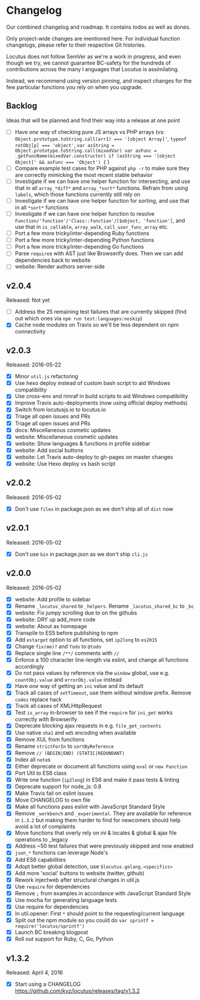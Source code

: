 # Changelog

Our combined changelog and roadmap. It contains todos as well as dones.

Only project-wide changes are mentioned here. For individual function changelogs, please refer to their
respective Git histories.

Locutus does not follow SemVer as we're a work in progress, and even though we try, 
we cannot guarantee BC-safety for the hundreds of contributions across the many l
anguages that Locutus is assimilating.

Instead, we recommend using version pinning, and inspect changes for the few particular functions you rely on
when you upgrade.

## Backlog

Ideas that will be planned and find their way into a release at one point

- [ ] Have _one_ way of checking pure JS arrays vs PHP arrays (vs: `Object.prototype.toString.call(arr1) === '[object Array]'`, `typeof retObj[p] === 'object'`, `var asString = Object.prototype.toString.call(mixedVar) var asFunc = _getFuncName(mixedVar.constructor) if (asString === '[object Object]' && asFunc === 'Object') {` )
- [ ] Compare example test cases for PHP against `php -r` to make sure they are correctly mimicking the most recent stable behavior
- [ ] Investigate if we can have one helper function for intersecting, and use that in all `array_*diff*` and `array_*sort*` functions. Refrain from using `labels`, which those functions currently still rely on
- [ ] Investigate if we can have one helper function for sorting, and use that in all `*sort*` functions
- [ ] Investigate if we can have one helper function to resolve `Function/'function'/'Class::function'/[$object, 'function']`, and use that in `is_callable`, `array_walk`, `call_user_func_array` etc.
- [ ] Port a few more tricky/inter-depending Ruby functions
- [ ] Port a few more tricky/inter-depending Python functions
- [ ] Port a few more tricky/inter-depending Go functions
- [ ] Parse `require`s with AST just like Browserify does. Then we can add dependencies back to website
- [ ] website: Render authors server-side

## v2.0.4

Released: Not yet

- [ ] Address the 25 remaining test failures that are currently skipped (find out which ones via `npm run test:languages:noskip`)
- [x] Cache node modules on Travis so we'll be less dependent on npm connectivity

## v2.0.3

Released: 2016-05-22

- [x] Minor `util.js` refactoring
- [x] Use hexo deploy instead of custom bash script to aid Windows compatibility
- [x] Use cross-env and rimraf in build scripts to aid Windows compatibility
- [x] Improve Travis auto-deployments (now using official deploy methods)
- [x] Switch from locutusjs.io to locutus.io
- [x] Triage all open issues and PRs
- [x] Triage all open issues and PRs
- [x] docs: Miscellaneous cosmetic updates
- [x] website: Miscellaneous cosmetic updates
- [x] website: Show languages & functions in profile sidebar
- [x] website: Add social buttons
- [x] website: Let Travis auto-deploy to gh-pages on master changes
- [x] website: Use Hexo deploy vs bash script

## v2.0.2

Released: 2016-05-02

- [x] Don't use `files` in package.json as we don't ship all of `dist` now

## v2.0.1

Released: 2016-05-02

- [x] Don't use `bin` in package.json as we don't ship `cli.js`

## v2.0.0

Released: 2016-05-02

- [x] website: Add profile to sidebar
- [x] Rename `_locutus_shared` to `_helpers`. Rename `_locutus_shared_bc` to `_bc`
- [x] website: Fix jumpy scrolling due to on the githubs
- [x] website: DRY up add_more code
- [x] website: About as homepage
- [x] Transpile to ES5 before publishing to npm
- [x] Add `estarget` option to all functions, set `ip2long` to `es2015`
- [x] Change `fix(me)?` and `Todo` to `@todo`
- [x] Replace single line `/**/` comments with `//`
- [x] Enforce a 100 character line-length via eslint, and change all functions accordingly
- [x] Do not pass values by reference via the `window` global, use e.g. `countObj.value` and `errorObj.value` instead
- [x] Have _one_ way of getting an `ini` value and its default
- [x] Track all cases of `setTimeout`, use them without window prefix. Remove `codez` replace hack
- [x] Track all cases of XMLHttpRequest
- [x] Test `is_array` in-browser to see if the `require` for `ini_get` works correctly with Browserify
- [x] Deprecate blocking ajax requests in e.g. `file_get_contents`
- [x] Use native `sha1` and `md5` encoding when available
- [x] Remove XUL from functions
- [x] Rename `strictForIn` to `sortByReference`
- [x] Remove `// (BEGIN|END) (STATIC|REDUNDANT)`
- [x] Index all `note`s
- [x] Either deprecate or document all functions using `eval` or `new Function`
- [x] Port Util to ES6 class
- [x] Write one function (`ip2long`) in ES6 and make it pass tests & linting
- [x] Deprecate support for node_js: 0.8
- [x] Make Travis fail on eslint issues
- [x] Move CHANGELOG to own file
- [x] Make all functions pass eslint with JavaScript Standard Style
- [x] Remove `_workbench` and `_experimental`. They are available for reference in `1.3.2` but making them harder to find for newcomers should help avoid a lot of complaints
- [x] Move functions that overly rely on ini & locales & global & ajax file operations to \_legacy
- [x] Address ~50 test failures that were previously skipped and now enabled
- [x] `json_*` functions can leverage Node's
- [x] Add ES6 capabilities
- [x] Adopt better global detection, use `$locutus.golang.<specifics>`
- [x] Add more 'social' buttons to website (twitter, github)
- [x] Rework injectweb after structural changes in util.js
- [x] Use `require` for dependencies
- [x] Remove `;` from examples in accordance with JavaScript Standard Style
- [x] Use mocha for generating language tests
- [x] Use require for dependencies
- [x] In util.opener: First `*` should point to the requesting/current language
- [x] Split out the npm module so you could do `var sprintf = require('locutus/sprintf')`
- [x] Launch BC breaking blogpost
- [x] Roll out support for Ruby, C, Go, Python

## v1.3.2

Released: April 4, 2016

- [x] Start using a CHANGELOG https://github.com/kvz/locutus/releases/tag/v1.3.2
